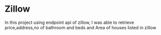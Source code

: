 # Zillow
In this project using endpoint api of zillow, I was able to retrieve price,address,no of bathroom and beds and Area of houses listed in zillow  
